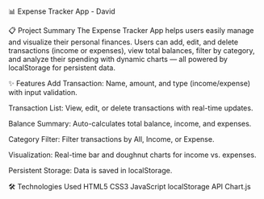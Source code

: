 📊 Expense Tracker App - David

📋 Project Summary
The Expense Tracker App helps users easily manage and visualize their personal finances. Users can add, edit, and delete transactions (income or expenses), view total balances, filter by category, and analyze their spending with dynamic charts — all powered by localStorage for persistent data.

✨ Features
Add Transaction: Name, amount, and type (income/expense) with input validation.

Transaction List: View, edit, or delete transactions with real-time updates.

Balance Summary: Auto-calculates total balance, income, and expenses.

Category Filter: Filter transactions by All, Income, or Expense.

Visualization: Real-time bar and doughnut charts for income vs. expenses.

Persistent Storage: Data is saved in localStorage.

🛠 Technologies Used
HTML5
CSS3
JavaScript
localStorage API
Chart.js
